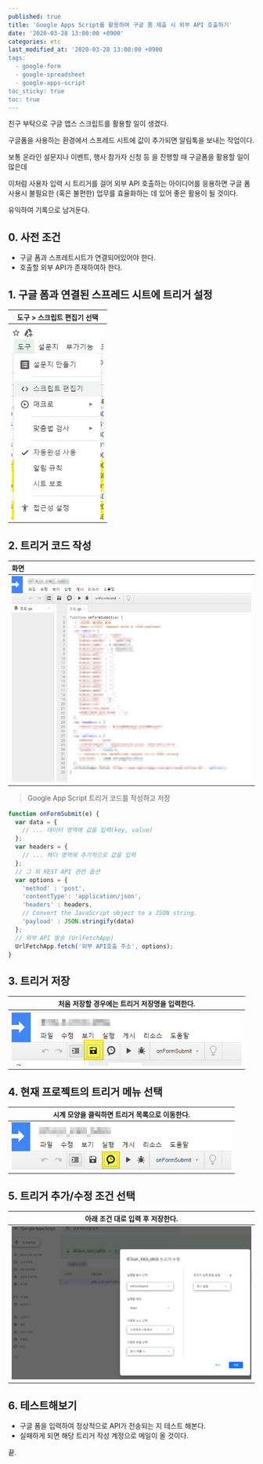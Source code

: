```yaml
---
published: true
title: 'Google Apps Script를 활용하여 구글 폼 제출 시 외부 API 호출하기'
date: '2020-03-28 13:00:00 +0900'
categories: etc
last_modified_at: '2020-03-28 13:00:00 +0900
tags:
  - google-form
  - google-spreadsheet
  - google-apps-script
toc_sticky: true
toc: true
---
```


친구 부탁으로 구글 앱스 스크립트를 활용할 일이 생겼다.

구글폼을 사용하는 환경에서 스프레드 시트에 값이 추가되면 알림톡을 보내는 작업이다.

보통 온라인 설문지나 이벤트, 행사 참가자 신청 등 을 진행할 때 구글폼을 활용할 일이 많은데

이처럼 사용자 입력 시 트리거를 걸어 외부 API 호출하는 아이디어를 응용하면  구글 폼 사용시 불필요한 (혹은 불편한) 업무를 효율화하는 데 있어 좋은 활용이 될 것이다.

유익하여 기록으로 남겨둔다.


## 0. 사전 조건

- 구글 폼과 스프레트시트가 연결되어있어야 한다.
- 호출할 외부 API가 존재하여하 한다.



## 1. 구글 폼과 연결된 스프레드 시트에 트리거 설정

|                 도구 > 스크립트 편집기 선택                  |
| :----------------------------------------------------------: |
| ![image-20200328110008636](/assets/images/2020-03-28-using-google-apps-script/image-20200328110008636.png) |



## 2. 트리거 코드 작성

| 화면                                                         |
| :----------------------------------------------------------- |
| ![image-20200328110359881](/assets/images/2020-03-28-using-google-apps-script/image-20200328110359881.png) |

> Google App Script 트리거 코드를 작성하고 저장

   ```javascript
   function onFormSubmit(e) {
     var data = {
       // ... 데이터 영역에 값을 입력(key, value)
     };
     var headers = {
       // ... 헤더 영역에 추가적으로 값을 입력
     };
     // 그 외 REST API 관련 옵션
     var options = {
       'method' : 'post',
       'contentType': 'application/json',
       'headers' : headers,
       // Convert the JavaScript object to a JSON string.
       'payload' : JSON.stringify(data)
     };
     // 외부 API 발송 (UrlFetchApp)
     UrlFetchApp.fetch('외부 API호출 주소', options);    
   }
   ```



## 3. 트리거 저장

| 처음 저장할 경우에는 트리거 저장명을 입력한다.               |
| ------------------------------------------------------------ |
| ![image-20200328112133696](/assets/images/2020-03-28-using-google-apps-script/image-20200328112133696.png) |



## 4. 현재 프로젝트의 트리거 메뉴 선택

| 시계 모양을 클릭하면 트리거 목록으로 이동한다.               |
| ------------------------------------------------------------ |
| ![image-20200328112619761](/assets/images/2020-03-28-using-google-apps-script/image-20200328112619761.png) |



## 5. 트리거 추가/수정 조건 선택

| 아래 조건 대로 입력 후 저장한다.                             |
| ------------------------------------------------------------ |
| ![image-20200328112947624](/assets/images/2020-03-28-using-google-apps-script/image-20200328112947624.png) |



## 6. 테스트해보기

- 구글 폼을 입력하여 정상적으로 API가 전송되는 지 테스트 해본다.
- 실패하게 되면 해당 트리거 작성 계정으로 메일이 올 것이다.



끝.

